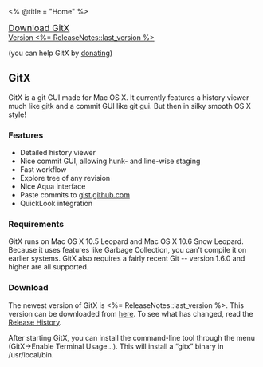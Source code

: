 <% @title = "Home"  %>
<div class="nohover" id="download">
	<div id="version">
	<a href="http://frim.frim.nl/GitXStable.app.zip" title="Latest GitX download" id="download_link" class="nohover">
	<span style="font-size: 125%">Download GitX</span><br>Version <%= ReleaseNotes::last_version %>
	</a></div>
	<p id="donate_link">(you can help GitX by <a href="http://www.pledgie.com/campaigns/1816">donating</a>)</p>
</div>

<h2 class="noclear">GitX</h2>
<p>
	GitX is a git GUI made for Mac OS X. It currently
features a history viewer much like gitk and a commit GUI like git gui. But
then in silky smooth OS X style!
</p>

<h3 class="noclear">Features</h3>
<ul>
	<li>Detailed history viewer</li>
	<li>Nice commit GUI, allowing hunk- and line-wise staging</li>
	<li>Fast workflow</li>
	<li>Explore tree of any revision</li>
	<li>Nice Aqua interface</li>
	<li>Paste commits to <a href="http://gist.github.com/">gist.github.com</a></li>
	<li>QuickLook integration</li>
</ul>

<h3>Requirements</h3>
<p>
	GitX runs on Mac OS X 10.5 Leopard and Mac OS X 10.6 Snow Leopard. Because it uses features like Garbage Collection, you can't compile it on earlier systems. GitX also requires a fairly recent Git -- version 1.6.0 and higher are all supported. 
</p>

<h3>Download</h3>
<p>
	The newest version of GitX is <%= ReleaseNotes::last_version %>. This version can be downloaded from <a href="http://frim.frim.nl/GitXStable.app.zip">here</a>. To see what has changed, read the <a href="release_history.html">Release History</a>.
</p>
<p>
	After starting GitX, you can install the command-line tool through the menu (GitX-&gt;Enable Terminal Usage…). This will install a “gitx” binary in /usr/local/bin.
</p>
